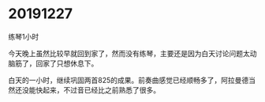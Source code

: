 # 20191227

练琴1小时

今天晚上虽然比较早就回到家了，然而没有练琴，主要还是因为白天讨论问题太动脑筋了，回家了只想休息下。

白天的一小时，继续巩固两首825的成果。前奏曲感觉已经顺畅多了，阿拉曼德当然还没能快起来，不过音已经比之前熟悉了很多。
